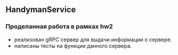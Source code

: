 ## HandymanService

### Проделанная работа в рамках hw2
* реализован gRPC сервер для выдачи информации о сервере.
* написаны тесты на функции данного сервера.